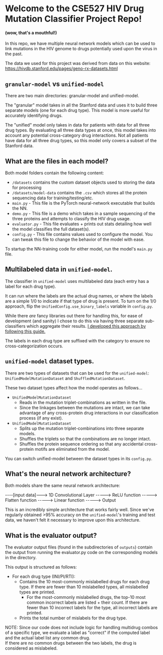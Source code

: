 # Welcome to the CSE527 HIV Drug Mutation Classifier Project Repo!
#### (wow, that's a mouthful!)

In this repo, we have multiple neural network models which can be used to link mutations in the HIV genome to drugs
potentially used upon the virus in the past.

The data we used for this project was derived from data on this website:  https://hivdb.stanford.edu/pages/geno-rx-datasets.html

## `granular-model` vs `unified-model`
There are two main directories:  granular-model and unified-model.

The "granular" model takes in all the Stanford data and uses it to build three separate models (one for each drug type).
This model is more useful for accurately identifying drugs.

The "unified" model only takes in data for patients with data for all three drug types.  By evaluating all three data 
types at once, this model takes into account any potential cross-category drug interactions.  Not all patients have data
for all three drug types, so this model only covers a subset of the Stanford data.

## What are the files in each model?

Both model folders contain the following content:

- `/datasets` contains the custom dataset objects used to storing the data for processing
- `/datasets/model-data` contains the `.csv` which stores all the protein sequencing data for training/testing/etc.
- `main.py` - This file is the PyTorch neural-network executable that builds the NN.
- `demo.py` - This file is a demo which takes in a sample sequencing of the three proteins and attempts to classify the HIV drug usage.
- `evaluator.py` - This file evaluates + prints out stats detailing how well the model classifies the full dataset(s).
- `config.py` - This file contains values used to configure the model.  You can tweak this file to change the behavior of the model with ease.

To startup the NN-training code for either model, run the model's `main.py` file.

## Multilabeled data in `unified-model`.

The classifier in `unified-model` uses multilabeled data (each entry has a label for each drug type).

It can run where the labels are the actual drug names, or where the labels are a simple 1/0 to indicate if that type of 
drug is present.  To turn on the 1/0 approach, flip the `UnifiedConfig.use_binary_labels` variable in `config.py`.

While there _are_ fancy libraries out there for handling this, for ease of development (and sanity) I chose to do this 
via having three separate sub-classifiers which aggregate their results.  [I developed this approach by following this guide.](https://towardsdatascience.com/multilabel-classification-with-pytorch-in-5-minutes-a4fa8993cbc7)

The labels in each drug type are suffixed with the category to ensure no cross-categorization occurs.

## `unified-model` dataset types.

There are two types of datasets that can be used for the `unified-model`:  `UnifiedModelMutationDataset` and `ShuffledMutationDataset`.

These two dataset types affect how the model operates as follows...
- `UnifiedModelMutationDataset`
  - Reads in the mutation triplet-combinations as written in the file.
  - Since the linkages between the mutations are intact, we can take advantage of any cross-protein drug interactions in our classification process (if any exist).
- `UnifiedModelMutationDataset`
  - Splits up the mutation triplet-combinations into three separate models.
  - Shuffles the triplets so that the combinations are no longer intact.
  - Shuffles the protein sequence ordering so that any accidental cross-protein motifs are eliminated from the model.

You can switch unified-model between the dataset types in its `config.py`.

## What's the neural network architecture?

Both models share the same neural network architecture:

----[input data]---> 1D Convolutional Layer -----> ReLU function -----> Flatten function -----> Linear function -----> Output

This is an incredibly simple architecture that works fairly well.  Since we've regularly obtained >95% accuracy on the 
`unified-model`'s training and test data, we haven't felt it necessary to improve upon this architecture.

## What is the evaluator output?

The evaluator output files (found in the subdirectories of `outputs`) contain the output from running the evaluator.py 
code on the corresponding models in the directory.

This output is structured as follows:
- For each drug type (INI/PI/RTI):
  - Contains the 10 most-commonly mislabelled drugs for each drug type.  If there are fewer than 10 mislabelled types, all mislabelled types are printed.
    - For the most-commonly mislabelled drugs, the top-10 most common incorrect labels are listed + their count.  If there are fewer than 10 incorrect labels for the type, all incorrect labels are printed.
  - Prints the total number of mislabels for the drug type.

NOTE:  Since our code does not include logic for handling multidrug combos of a specific type,
we evaluate a label as "correct" if the computed label and the actual label list any common drug.  
If there are no common drugs between the two labels, the drug is considered as mislabeled.